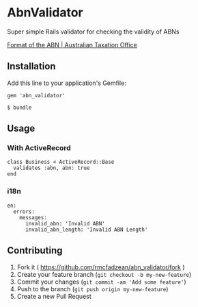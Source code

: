 AbnValidator
============

Super simple Rails validator for checking the validity of ABNs

[Format of the ABN | Australian Taxation Office](https://www.ato.gov.au/Business/Australian-business-number/In-detail/Introduction/Format-of-the-ABN/)

Installation
------------

Add this line to your application's Gemfile:

```
gem 'abn_validator'
```

```
$ bundle
```

Usage
-----

### With ActiveRecord

```
class Business < ActiveRecord::Base
  validates :abn, abn: true
end
```

### i18n

```
en:
  errors:
    messages:
      invalid_abn: 'Invalid ABN'
      invalid_abn_length: 'Invalid ABN Length'
```

Contributing
------------

1. Fork it ( https://github.com/rmcfadzean/abn_validator/fork )
2. Create your feature branch (`git checkout -b my-new-feature`)
3. Commit your changes (`git commit -am 'Add some feature'`)
4. Push to the branch (`git push origin my-new-feature`)
5. Create a new Pull Request
